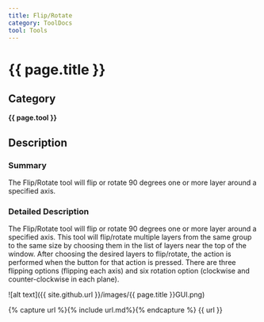 ```yaml
---
title: Flip/Rotate
category: ToolDocs
tool: Tools
---
```


# {{ page.title }}

## Category

**{{ page.tool }}**

## Description

### Summary

The Flip/Rotate tool will flip or rotate 90 degrees one or more layer around a specified axis.

### Detailed Description

The Flip/Rotate tool will flip or rotate 90 degrees one or more layer around a specified axis. This tool will flip/rotate multiple layers from the same group to the same size by choosing them in the list of layers near the top of the window. After choosing the desired layers to flip/rotate, the action is performed when the button for that action is pressed. There are three flipping options (flipping each axis) and six rotation option (clockwise and counter-clockwise in each plane).

![alt text]({{ site.github.url }}/images/{{ page.title }}GUI.png)

{% capture url %}{% include url.md%}{% endcapture %}
{{ url }}
